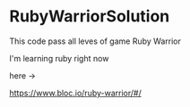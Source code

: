 RubyWarriorSolution
===================

This code pass all leves of game Ruby Warrior 

I'm learning ruby right now

here ->

https://www.bloc.io/ruby-warrior/#/

